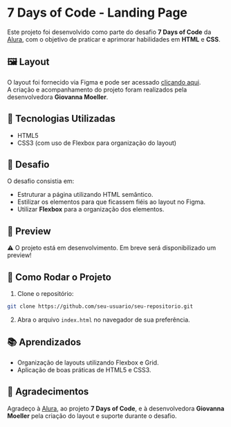 # 7 Days of Code - Landing Page

Este projeto foi desenvolvido como parte do desafio **7 Days of Code** da [Alura](https://www.alura.com.br/), com o objetivo de praticar e aprimorar habilidades em **HTML** e **CSS**.

## 🖼️ Layout

O layout foi fornecido via Figma e pode ser acessado [clicando aqui](https://www.figma.com/design/mm3MLozvUDGhDRTxSLlGL5/7daysOfCode-HTML-CSS?node-id=0-9878\&t=m9LEUecQop4UStAD-0).\
A criação e acompanhamento do projeto foram realizados pela desenvolvedora **Giovanna Moeller**.

## 🚀 Tecnologias Utilizadas

- HTML5
- CSS3 (com uso de Flexbox para organização do layout)

## 🎯 Desafio

O desafio consistia em:

- Estruturar a página utilizando HTML semântico.
- Estilizar os elementos para que ficassem fiéis ao layout no Figma.
- Utilizar **Flexbox** para a organização dos elementos.

## 📸 Preview

⚠️ O projeto está em desenvolvimento. Em breve será disponibilizado um preview!

## 📂 Como Rodar o Projeto

1. Clone o repositório:

```bash
git clone https://github.com/seu-usuario/seu-repositorio.git
```

2. Abra o arquivo `index.html` no navegador de sua preferência.

## 📚 Aprendizados

- Organização de layouts utilizando Flexbox e Grid.
- Aplicação de boas práticas de HTML5 e CSS3.

## 🤝 Agradecimentos

Agradeço à [Alura](https://www.alura.com.br/), ao projeto **7 Days of Code**, e à desenvolvedora **Giovanna Moeller** pela criação do layout e suporte durante o desafio.

